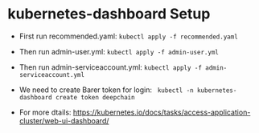 # kubernetes-dashboard Setup
* First run recommended.yaml: ``` kubectl apply -f recommended.yaml ```
* Then run admin-user.yml: ``` kubectl apply -f admin-user.yml ```
* Then run admin-serviceaccount.yml: ``` kubectl apply -f admin-serviceaccount.yml ```
* We need to create Barer token for login: ```  kubectl -n kubernetes-dashboard create token deepchain ```

* For more dtails: https://kubernetes.io/docs/tasks/access-application-cluster/web-ui-dashboard/
